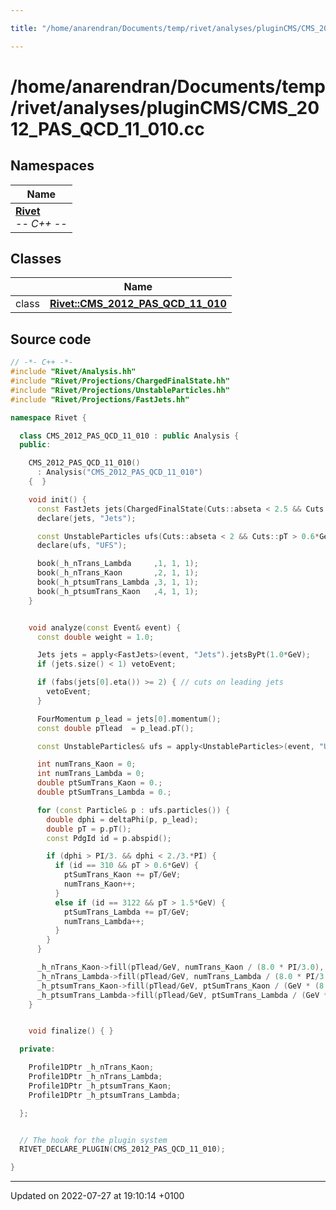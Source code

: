 ```yaml
---

title: "/home/anarendran/Documents/temp/rivet/analyses/pluginCMS/CMS_2012_PAS_QCD_11_010.cc"

---
```


# /home/anarendran/Documents/temp/rivet/analyses/pluginCMS/CMS_2012_PAS_QCD_11_010.cc



## Namespaces

| Name           |
| -------------- |
| **[Rivet](http://example.org/namespaces/namespacerivet/)** <br>-*- C++ -*-  |

## Classes

|                | Name           |
| -------------- | -------------- |
| class | **[Rivet::CMS_2012_PAS_QCD_11_010](http://example.org/classes/classrivet_1_1cms__2012__pas__qcd__11__010/)**  |




## Source code

```cpp
// -*- C++ -*-
#include "Rivet/Analysis.hh"
#include "Rivet/Projections/ChargedFinalState.hh"
#include "Rivet/Projections/UnstableParticles.hh"
#include "Rivet/Projections/FastJets.hh"

namespace Rivet {

  class CMS_2012_PAS_QCD_11_010 : public Analysis {
  public:

    CMS_2012_PAS_QCD_11_010()
      : Analysis("CMS_2012_PAS_QCD_11_010")
    {  }

    void init() {
      const FastJets jets(ChargedFinalState(Cuts::abseta < 2.5 && Cuts::pT > 0.5*GeV), FastJets::ANTIKT, 0.5);
      declare(jets, "Jets");

      const UnstableParticles ufs(Cuts::abseta < 2 && Cuts::pT > 0.6*GeV);
      declare(ufs, "UFS");

      book(_h_nTrans_Lambda     ,1, 1, 1);
      book(_h_nTrans_Kaon       ,2, 1, 1);
      book(_h_ptsumTrans_Lambda ,3, 1, 1);
      book(_h_ptsumTrans_Kaon   ,4, 1, 1);
    }


    void analyze(const Event& event) {
      const double weight = 1.0;

      Jets jets = apply<FastJets>(event, "Jets").jetsByPt(1.0*GeV);
      if (jets.size() < 1) vetoEvent;

      if (fabs(jets[0].eta()) >= 2) { // cuts on leading jets
        vetoEvent;
      }

      FourMomentum p_lead = jets[0].momentum();
      const double pTlead  = p_lead.pT();

      const UnstableParticles& ufs = apply<UnstableParticles>(event, "UFS");

      int numTrans_Kaon = 0;
      int numTrans_Lambda = 0;
      double ptSumTrans_Kaon = 0.;
      double ptSumTrans_Lambda = 0.;

      for (const Particle& p : ufs.particles()) {
        double dphi = deltaPhi(p, p_lead);
        double pT = p.pT();
        const PdgId id = p.abspid();

        if (dphi > PI/3. && dphi < 2./3.*PI) {
          if (id == 310 && pT > 0.6*GeV) {
            ptSumTrans_Kaon += pT/GeV;
            numTrans_Kaon++;
          }
          else if (id == 3122 && pT > 1.5*GeV) {
            ptSumTrans_Lambda += pT/GeV;
            numTrans_Lambda++;
          }
        }
      }

      _h_nTrans_Kaon->fill(pTlead/GeV, numTrans_Kaon / (8.0 * PI/3.0), weight);
      _h_nTrans_Lambda->fill(pTlead/GeV, numTrans_Lambda / (8.0 * PI/3.0), weight);
      _h_ptsumTrans_Kaon->fill(pTlead/GeV, ptSumTrans_Kaon / (GeV * (8.0 * PI/3.0)), weight);
      _h_ptsumTrans_Lambda->fill(pTlead/GeV, ptSumTrans_Lambda / (GeV * (8.0 * PI/3.0)), weight);
    }


    void finalize() { }

  private:

    Profile1DPtr _h_nTrans_Kaon;
    Profile1DPtr _h_nTrans_Lambda;
    Profile1DPtr _h_ptsumTrans_Kaon;
    Profile1DPtr _h_ptsumTrans_Lambda;

  };


  // The hook for the plugin system
  RIVET_DECLARE_PLUGIN(CMS_2012_PAS_QCD_11_010);

}
```


-------------------------------

Updated on 2022-07-27 at 19:10:14 +0100
